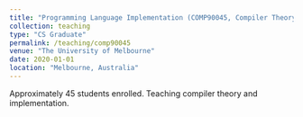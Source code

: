 ```yaml
---
title: "Programming Language Implementation (COMP90045, Compiler Theory)"
collection: teaching
type: "CS Graduate"
permalink: /teaching/comp90045
venue: "The University of Melbourne"
date: 2020-01-01
location: "Melbourne, Australia"
---
```


Approximately 45 students enrolled. Teaching compiler theory and implementation.
